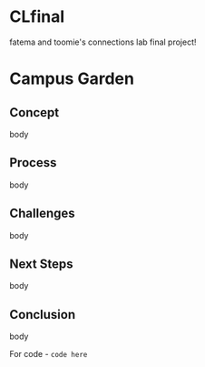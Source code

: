 # CLfinal
fatema and toomie's connections lab final project!
# Campus Garden

## Concept
body

## Process
body

## Challenges
body

## Next Steps
body

## Conclusion
body


For code - ```code here ```
